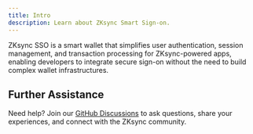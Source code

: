 ```yaml
---
title: Intro
description: Learn about ZKsync Smart Sign-on.
---
```


ZKsync SSO is a smart wallet that simplifies user authentication, session management,
and transaction processing for ZKsync-powered apps, enabling developers to integrate secure sign-on without the need to build
complex wallet infrastructures.

<!---Try our [demo app](https://nftquest-test.zksync.dev) to see the great user experience you can offer your users--->

## Further Assistance

Need help? Join our [GitHub Discussions](%%zk_git_repo_zksync-developers%%/discussions/)
to ask questions, share your experiences, and connect with the ZKsync community.
<!---
## Source Code

The [ZKsync SSO Project](https://github.com/matter-labs/zksync-account-sdk)
is open-source and available on GitHub under the MIT License.
Feel free to contribute, report issues, or suggest new features to help us improve the tool for everyone.--->
